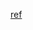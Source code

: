 [ref](https://tex.stackexchange.com/questions/673140/how-to-automatically-bound-the-tikz-box-to-its-content)
